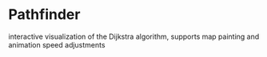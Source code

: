 # Pathfinder
interactive visualization of the Dijkstra algorithm, supports map painting and animation speed adjustments
